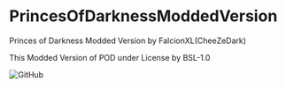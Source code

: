 # PrincesOfDarknessModdedVersion
Princes of Darkness Modded Version by FalcionXL(CheeZeDark)

This Modded Version of POD under License by BSL-1.0

![GitHub](https://img.shields.io/github/license/FalcionXL/PrincesOfDarknessModdedVersion?color=A87986&label=license&logo=square&logoColor=3CE1C6&style=flat-square)
